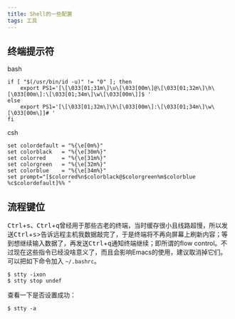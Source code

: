 ```yaml
---
title: Shell的一些配置
tags: 工具
---
```


## 终端提示符

bash

    if [ "$(/usr/bin/id -u)" != "0" ]; then
        export PS1='[\[\033[01;31m\]\u\[\033[00m\]@\[\033[01;32m\]\h\[\033[00m\]:\[\033[01;34m\]\w\[\033[00m\]]$ '
    else
        export PS1='[\[\033[01;32m\]\h\[\033[00m\]:\[\033[01;34m\]\w\[\033[00m\]]# '
    fi

csh

    set colordefault = "%{\e[0m%}"
    set colorblack   = "%{\e[30m%}"
    set colorred     = "%{\e[31m%}"
    set colorgreen   = "%{\e[32m%}"
    set colorblue    = "%{\e[34m%}"
    set prompt="[$colorred%n$colorblack@$colorgreen%m$colorblue %c$colordefault]%% "

## 流程键位

<kbd>Ctrl</kbd>+<kbd>s</kbd>、<kbd>Ctrl</kbd>+<kbd>q</kbd>曾经用于那些古老的终端，当时缓存很小且线路超慢，所以发送<kbd>Ctrl</kbd>+<kbd>s</kbd>>告诉远程主机我数据敲完了，于是终端将不再向屏幕上刷新内容；等到想继续输入数据了，再发送<kbd>Ctrl</kbd>+<kbd>q</kbd>通知终端继续；即所谓的flow control。不过现在这些指令已经没啥意义了，而且会影响Emacs的使用，建议取消掉它们。可以把如下命令加入 `~/.bashrc`。

    $ stty -ixon
    $ stty stop undef

查看一下是否设置成功：

    $ stty -a
